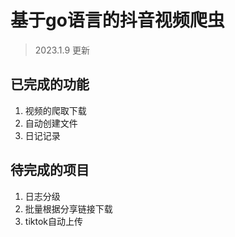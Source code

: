 # 基于go语言的抖音视频爬虫
> 2023.1.9  更新
## 已完成的功能
1. 视频的爬取下载
2. 自动创建文件
3. 日记记录
## 待完成的项目
1. 日志分级
2. 批量根据分享链接下载
3. tiktok自动上传